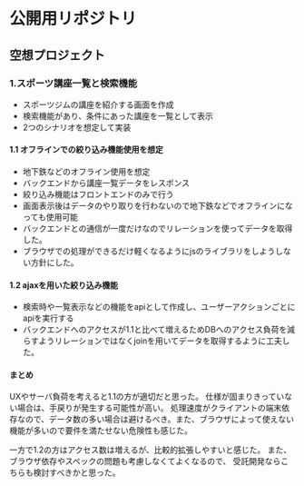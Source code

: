 # 公開用リポジトリ

## 空想プロジェクト

### 1.スポーツ講座一覧と検索機能

* スポーツジムの講座を紹介する画面を作成
* 検索機能があり、条件にあった講座を一覧として表示
* 2つのシナリオを想定して実装

#### 1.1 オフラインでの絞り込み機能使用を想定

* 地下鉄などのオフライン使用を想定
* バックエンドから講座一覧データをレスポンス
* 絞り込み機能はフロントエンドのみで行う
* 画面表示後はデータのやり取りを行わないので地下鉄などでオフラインになっても使用可能
* バックエンドとの通信が一度だけなのでリレーションを使ってデータを取得した。
* ブラウザでの処理ができるだけ軽くなるようにjsのライブラリをしようしない方針にした。

#### 1.2 ajaxを用いた絞り込み機能

* 検索時や一覧表示などの機能をapiとして作成し、ユーザーアクションごとにapiを実行する
* バックエンドへのアクセスが1.1と比べて増えるためDBへのアクセス負荷を減らすようリレーションではなくjoinを用いてデータを取得するように工夫した。

#### まとめ

UXやサーバ負荷を考えると1.1の方が適切だと思った。
仕様が固まりきっていない場合は、手戻りが発生する可能性が高い。
処理速度がクライアントの端末依存なので、データ数の多い場合は避けるべき。また、ブラウザによって使えない機能が多いので要件を満たせない危険性も感じた。

一方で1.2の方はアクセス数は増えるが、比較的拡張しやすいと感じた。
また、ブラウザ依存やスペックの問題も考慮しなくてよくなるので、
受託開発ならこちらも検討すべきかと思った。

